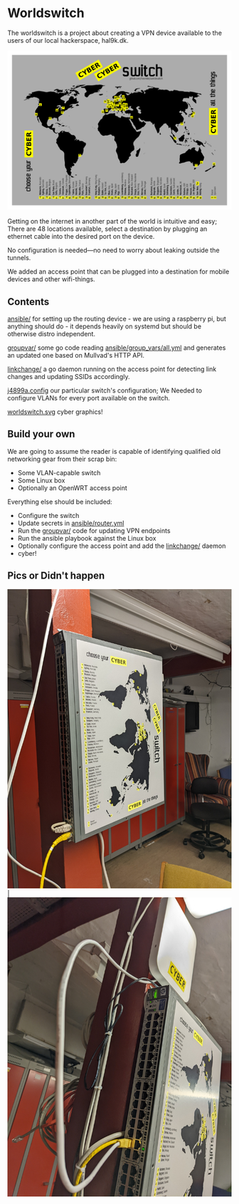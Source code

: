 # Worldswitch
The worldswitch is a project about creating a VPN device available to the users of our local hackerspace, hal9k.dk.

![banner](worldswitch.png)

Getting on the internet in another part of the world is intuitive and easy; There are 48 locations available, select a destination by plugging an ethernet cable into the desired port on the device.

No configuration is needed—no need to worry about leaking outside the tunnels.

We added an access point that can be plugged into a destination for mobile devices and other wifi-things.

## Contents
[ansible/](ansible/) for setting up the routing device - we are using a raspberry pi, but anything should do - it depends heavily on systemd but should be otherwise distro independent.

[groupvar/](groupvar/) some go code reading [ansible/group_vars/all.yml](ansible/group_vars/all.yml) and generates an updated one based on Mullvad's HTTP API.

[linkchange/](linkchange/) a go daemon running on the access point for detecting link changes and updating SSIDs accordingly.

[j4899a.config](j4899a.config) our particular switch's configuration; We Needed to configure VLANs for every port available on the switch.

[worldswitch.svg](worldswitch.svg) cyber graphics!

## Build your own
We are going to assume the reader is capable of identifying qualified old networking gear from their scrap bin:
* Some VLAN-capable switch
* Some Linux box
* Optionally an OpenWRT access point

Everything else should be included:
* Configure the switch
* Update secrets in [ansible/router.yml](ansible/router.yml)
* Run the [groupvar/](groupvar/) code for updating VPN endpoints
* Run the ansible playbook against the Linux box
* Optionally configure the access point and add the [linkchange/](linkchange/) daemon
* cyber!

## Pics or Didn't happen
![pic1](pic1.jpeg) | ![pic2](pic2.jpeg)